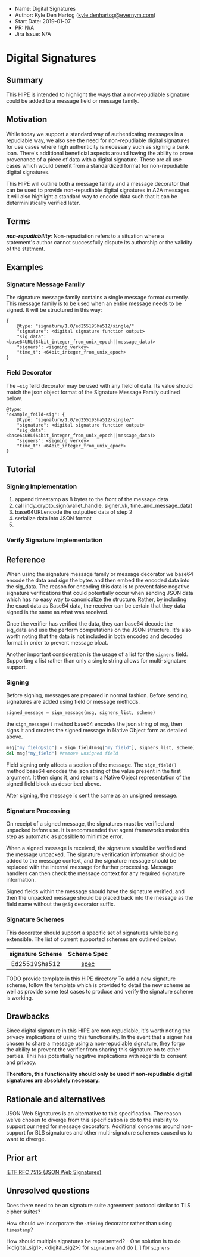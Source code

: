 - Name: Digital Signatures
- Author: Kyle Den Hartog (kyle.denhartog@evernym.com)
- Start Date: 2019-01-07
- PR: N/A
- Jira Issue: N/A

# Digital Signatures
[digital-signatures]: #digital-signatures

## Summary
[summary]: #summary

This HIPE is intended to highlight the ways that a non-repudiable signature could be added to a message field or message family.

## Motivation
[motivation]: #motivation

While today we support a standard way of authenticating messages in a repudiable way, we also see the need for non-repudiable digital signatures for use cases where high authenticity is necessary such as signing a bank loan. There's additional beneficial aspects around having the ability to prove provenance of a piece of data with a digital signature. These are all use cases which would benefit from a standardized format for non-repudiable digital signatures.

This HIPE will outline both a message family and a message decorator that can be used to provide non-repudiable digital signatures in A2A messages. It will also highlight a standard way to encode data such that it can be deterministically verified later.

## Terms
[terms]: #terms

***non-repudiability***: Non-repudiation refers to a situation where a statement's author cannot successfully dispute its authorship or the validity of the statment.

## Examples
[examples]: #examples

### Signature Message Family
[message-family]: #message-family
The signature message family contains a single message format currently. This message family is to be used when an entire message needs to be signed. It will be structured in this way:

```
{
    @type: "signature/1.0/ed25519Sha512/single/"
    "signature": <digital signature function output>
    "sig_data": <base64URL(64bit_integer_from_unix_epoch||message_data)>
    "signers": <signing_verkey>
    "time_t": <64bit_integer_from_unix_epoch>
}
```

### Field Decorator
[field-decorator]: field-decorator
The `~sig` feild decorator may be used with any field of data. Its value should match the json object format of the Signature Message Family outlined below. 

```
@type: 
"example_feild~sig": {
    @type: "signature/1.0/ed25519Sha512/single/"
    "signature": <digital signature function output>
    "sig_data": <base64URL(64bit_integer_from_unix_epoch||message_data)>
    "signers": <signing_verkey>
    "time_t": <64bit_integer_from_unix_epoch>
}
```

## Tutorial
[tutorial]: #tutorial

### Signing Implementation

1. append timestamp as 8 bytes to the front of the message data
2. call indy_crypto_sign(wallet_handle, signer_vk, time_and_message_data)
3. base64URLencode the outputted data of step 2
4. serialize data into JSON format
5. 

### Verify Signature Implementation

## Reference
[reference]: #reference

When using the signature message family or message decorator we base64 encode the data and sign the bytes and then embed the encoded data into the sig_data. The reason for encoding this data is to prevent false negative signature verifications that could potentially occur when sending JSON data which has no easy way to canonicalize the structure. Rather, by including the exact data as Base64 data, the receiver can be certain that they data signed is the same as what was received. 

Once the verifier has verified the data, they can base64 decode the sig_data and use the perform computations on the JSON structure. It's also worth noting that the data is not included in both encoded and decoded format in order to prevent message bloat.

Another important consideration is the usage of a list for the `signers` field. Supporting a list rather than only a single string allows for multi-signature support.

### Signing

Before signing, messages are prepared in normal fashion. Before sending, signatures are added using field or message methods.

```python
signed_message = sign_message(msg, signers_list, scheme) 
```

the `sign_message()` method base64 encodes the json string of `msg`, then signs it and creates the signed message in Native Object form as detailed above. 

```python
msg["my_field@sig"] = sign_field(msg["my_field"], signers_list, scheme)
del msg["my_field"] #remove unsigned field
```

Field signing only affects a section of the message. The `sign_field()` method base64 encodes the json string of the value present in the first argument. It then signs it, and returns a Native Object representation of the signed field block as described above.

After signing, the message is sent the same as an unsigned message.

### Signature Processing

On receipt of a signed message, the signatures must be verified and unpacked before use. It is recommended that agent frameworks make this step as automatic as possible to minimize error.

When a signed message is received, the signature should be verified and the message unpacked. The signature verification information should be added to the message context, and the signature message should be replaced with the internal message for further processing. Message handlers can then check the message context for any required signature information.

Signed fields within the message should have the signature verified, and then the unpacked message should be placed back into the message as the field name without the `@sig` decorator suffix. 

### Signature Schemes
[sig-schemes]: #sig-schemes

This decorator should support a specific set of signatures while being extensible. The list of current supported schemes are outlined below.

| signature Scheme | Scheme Spec |
|:----------------:|:-----------:|
|Ed25519Sha512     |[spec](Ed25519Sha512.md)|

TODO provide template in this HIPE directory
To add a new signature scheme, follow the template which is provided to detail the new scheme as well as provide some test cases to produce and verify the signature scheme is working.

## Drawbacks
[drawbacks]: #drawbacks

Since digital signature in this HIPE are non-repudiable, it's worth noting the privacy implications of using this functionality. In the event that a signer has chosen to share a message using a non-repudiable signature, they forgo the ability to prevent the verifier from sharing this signature on to other parties. This has potentially negative implications with regards to consent and privacy. 

**Therefore, this functionality should only be used if non-repudiable digital signatures are absolutely necessary.**

## Rationale and alternatives
[alternatives]: #alternatives

JSON Web Signatures is an alternative to this specification. The reason we've chosen to diverge from this specification is do to the inability to support our need for message decorators. Additional concerns around non-support for BLS signatures and other multi-signature schemes caused us to want to diverge.

## Prior art
[prior-art]: #prior-art

[IETF RFC 7515 (JSON Web Signatures)](https://tools.ietf.org/html/draft-ietf-jose-json-web-signature-41)

## Unresolved questions
[unresolved]: #unresolved-questions

Does there need to be an signature suite agreement protocol similar to TLS cipher suites?

How should we incorporate the `~timing` decorator rather than using `timestamp`?

How should multiple signatures be represented?
    - One solution is to do [<digital_sig1>, <digital_sig2>] for `signature` and do [<verkey1>, <verkey2>] for `signers`
